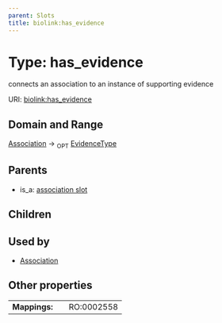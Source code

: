 ```yaml
---
parent: Slots
title: biolink:has_evidence
---
```


# Type: has_evidence


connects an association to an instance of supporting evidence

URI: [biolink:has_evidence](https://w3id.org/biolink/vocab/has_evidence)

## Domain and Range

[Association](Association.md) ->  <sub>OPT</sub> [EvidenceType](EvidenceType.md)

## Parents

 *  is_a: [association slot](association_slot.md)

## Children


## Used by

 * [Association](Association.md)

## Other properties

|  |  |  |
| --- | --- | --- |
| **Mappings:** | | RO:0002558 |

